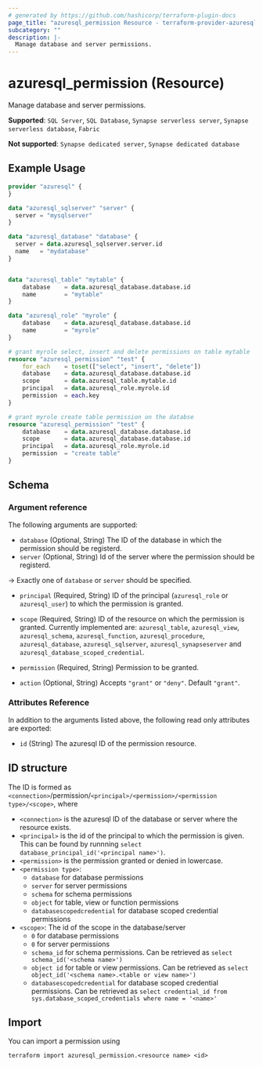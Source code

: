 ```yaml
---
# generated by https://github.com/hashicorp/terraform-plugin-docs
page_title: "azuresql_permission Resource - terraform-provider-azuresql"
subcategory: ""
description: |-
  Manage database and server permissions.
---
```


# azuresql_permission (Resource)

Manage database and server permissions.

**Supported**: `SQL Server`, `SQL Database`, `Synapse serverless server`, `Synapse serverless database`, `Fabric` 

**Not supported**: `Synapse dedicated server`, `Synapse dedicated database`

## Example Usage

```terraform
provider "azuresql" {
}

data "azuresql_sqlserver" "server" {
  server = "mysqlserver"
}

data "azuresql_database" "database" {
  server = data.azuresql_sqlserver.server.id
  name   = "mydatabase"
}


data "azuresql_table" "mytable" {
    database 	= data.azuresql_database.database.id
    name     	= "mytable"
}

data "azuresql_role" "myrole" {
    database    = data.azuresql_database.database.id
    name        = "myrole"
}

# grant myrole select, insert and delete permissions on table mytable
resource "azuresql_permission" "test" {
    for_each    = toset(["select", "insert", "delete"])
    database    = data.azuresql_database.database.id
    scope       = data.azuresql_table.mytable.id
    principal   = data.azuresql_role.myrole.id
    permission  = each.key
}

# grant myrole create table permission on the databse
resource "azuresql_permission" "test" {
    database    = data.azuresql_database.database.id
    scope       = data.azuresql_database.database.id
    principal   = data.azuresql_role.myrole.id
    permission  = "create table"
}
```

<!-- schema generated by tfplugindocs -->
## Schema

### Argument reference
The following arguments are supported:

- `database` (Optional, String) The ID of the database in which the permission should be registerd. 
- `server` (Optional, String) Id of the server where the permission should be registerd.

-> Exactly one of `database` or `server` should be specified.

- `principal` (Required, String) ID of the principal (`azuresql_role` or `azuresql_user`) to which the permission is granted. 
- `scope` (Required, String) ID of the resource on which the permission is granted. Currently implemented are: `azuresql_table`, `azuresql_view`, `azuresql_schema`, `azuresql_function`, `azuresql_procedure`, `azuresql_database`, `azuresql_sqlserver`, `azuresql_synapseserver` and `azuresql_database_scoped_credential`.

- `permission` (Required, String) Permission to be granted.

- `action` (Optional, String) Accepts `"grant"` or `"deny"`. Default `"grant"`.

### Attributes Reference
In addition to the arguments listed above, the following read only attributes are exported:

- `id` (String) The azuresql ID of the permission resource.

## ID structure

The ID is formed as `<connection>`/permission/`<principal>/<permission>/<permission type>/<scope>`, where
* `<connection>` is the azuresql ID of the database or server where the resource exists.
* `<principal>` is the id of the principal to which the permission is given. This can be found by runnning `select database_principal_id('<principal name>')`.
* `<permission>` is the permission granted or denied in lowercase.
* `<permission type>`:
  * `database` for database permissions
  * `server` for server permissions
  * `schema` for schema permissions
  * `object` for table, view or function permissions
  * `databasescopedcredential` for database scoped credential permissions
* `<scope>`: The id of the scope in the database/server
  * `0` for database permissions
  * `0` for server permissions
  * `schema_id` for schema permissions. Can be retrieved as `select schema_id('<schema name>')`
  * `object id` for table or view permissions. Can be retrieved as `select object_id('<schema name>.<table or view name>')`
  * `databasescopedcredential` for database scoped credential permissions. Can be retrieved as `select credential_id from sys.database_scoped_credentials where name = '<name>'`

## Import

You can import a permission using 

```shell
terraform import azuresql_permission.<resource name> <id>
```